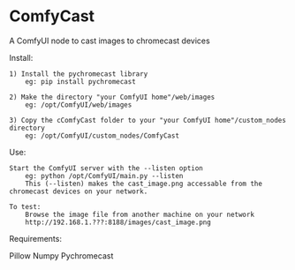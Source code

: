 # ComfyCast
A ComfyUI node to cast images to chromecast devices 

Install:

    1) Install the pychromecast library 
        eg: pip install pychromecast 

    2) Make the directory "your ComfyUI home"/web/images
        eg: /opt/ComfyUI/web/images
      
    3) Copy the cComfyCast folder to your "your ComfyUI home"/custom_nodes directory  
        eg: /opt/ComfyUI/custom_nodes/ComfyCast

Use:

    Start the ComfyUI server with the --listen option
        eg: python /opt/ComfyUI/main.py --listen
        This (--listen) makes the cast_image.png accessable from the chromecast devices on your network. 

    To test:
        Browse the image file from another machine on your network 
        http://192.168.1.???:8188/images/cast_image.png 

Requirements:

  Pillow
  Numpy
  Pychromecast 
